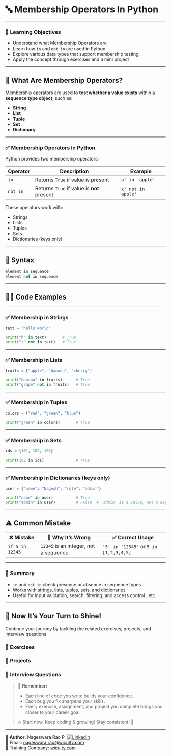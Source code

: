 # 🔤 Membership Operators In Python

---

### 🎯 Learning Objectives
- Understand what Membership Operators are
- Learn how `in` and `not in` are used in Python
- Explore various data types that support membership testing
- Apply the concept through exercises and a mini project

---

## 🧠 What Are Membership Operators?

Membership operators are used to **test whether a value exists** within a **sequence type object**, such as:
- **String**
- **List**
- **Tuple**
- **Set**
- **Dictionary**

---

### ✅ Membership Operators In Python

Python provides two membership operators:

| Operator   | Description                                 | Example               |
|------------|---------------------------------------------|------------------------|
| `in`       | Returns `True` if value is present           | `'a' in 'apple'`       |
| `not in`   | Returns `True` if value is **not** present   | `'x' not in 'apple'`   |

These operators work with:

- Strings  
- Lists  
- Tuples  
- Sets  
- Dictionaries (keys only)

---

## 📌 Syntax

```python
element in sequence
element not in sequence
```

---

## 🧑‍💻 Code Examples

---

### ✅ Membership in Strings
```python
text = "hello world"

print("h" in text)       # True
print("z" not in text)   # True
```

---

### ✅ Membership in Lists
```python
fruits = ["apple", "banana", "cherry"]

print("banana" in fruits)      # True
print("grape" not in fruits)   # True
```

---

### ✅ Membership in Tuples
```python
colors = ("red", "green", "blue")

print("green" in colors)       # True
```

---

### ✅ Membership in Sets
```python
ids = {101, 102, 103}

print(102 in ids)              # True
```

---

### ✅ Membership in Dictionaries (keys only)
```python
user = {"name": "Nagesh", "role": "admin"}

print("name" in user)          # True
print("admin" in user)         # False  # 'admin' is a value, not a key
```

---

## ⚠️ Common Mistake

| ❌ Mistake                          | 🧨 Why It’s Wrong                                          | ✅ Correct Usage                      |
|-----------------------------------|------------------------------------------------------------|--------------------------------------|
| `if 5 in 12345`                   | `12345` is an integer, not a sequence                      | `'5' in '12345'` or `5 in [1,2,3,4,5]` |

---

### 🧠 Summary

- `in` and `not in` check presence or absence in sequence types
- Works with strings, lists, tuples, sets, and dictionaries
- Useful for input validation, search, filtering, and access control ..etc.

---

## 🔔 Now It’s Your Turn to Shine!
Continue your journey by tackling the related exercises, projects, and interview questions

### 🎯 Exercises
### 🔨 Projects
### 💼 Interview Questions

> 🚀 **Remember:**  
> - Each line of code you write builds your confidence.  
> - Each bug you fix sharpens your skills.  
> - Every exercise, assignment, and project you complete brings you closer to your career goal.  

> 🔥 Start now. Keep coding & growing! Stay consistent! 💪

---

👤 **Author:** Nageswara Rao P &nbsp;[![LinkedIn](https://img.shields.io/badge/LinkedIn-%230077B5.svg?style=flat-square&logo=linkedin&logoColor=white)](https://www.linkedin.com/in/nageshvkn)  
📧 Email: [nageswara.rao@wiculty.com](mailto:nageswara.rao@wiculty.com)  
🏢 Training Company: [wiculty.com](https://wiculty.com)
